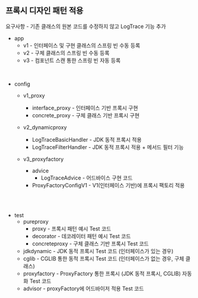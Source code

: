 ## 프록시 디자인 패턴 적용

요구사항 - 기존 클래스의 원본 코드를 수정하지 않고 LogTrace 기능 추가

- app
  - v1 - 인터페이스 및 구현 클래스의 스프링 빈 수동 등록
  - v2 - 구체 클래스의 스프링 빈 수동 등록
  - v3 - 컴포넌트 스캔 통한 스프링 빈 자동 등록

</br>

- config
  - v1_proxy
    - interface_proxy - 인터페이스 기반 프록시 구현
    - concrete_proxy - 구체 클래스 기반 프록시 구현

  - v2_dynamicproxy
    - LogTraceBasicHandler - JDK 동적 프록시 적용
    - LogTraceFilterHandler - JDK 동적 프록시 적용 + 메서드 필터 기능
  
  - v3_proxyfactory
    - advice
      - LogTraceAdvice - 어드바이스 구현 코드
    - ProxyFactoryConfigV1 - V1(인터페이스 기반)에 프록시 팩토리 적용
</br>
</br>


- test
  - pureproxy
    - proxy - 프록시 패턴 예시 Test 코드
    - decorator - 데코레이터 패턴 예시 Test 코드
    - concreteproxy - 구체 클래스 기반 프록시 Test 코드
  - jdkdynamic - JDK 동적 프록시 Test 코드 (인터페이스가 있는 경우)
  - cglib - CGLIB 통한 동적 프록시 Test 코드 (인터페이스가 없는 경우, 구체 클래스)
  - proxyfactory - ProxyFactory 통한 프록시 (JDK 동적 프록시, CGLIB) 자동화 Test 코드
  - advisor - proxyFactory에 어드바이저 적용 Test 코드
